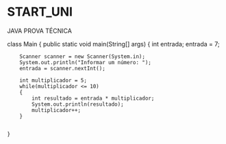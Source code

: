 # START_UNI
JAVA PROVA TÉCNICA

class Main 
{
    public static void main(String[] args) 
    {
        int entrada;
        entrada = 7;

        Scanner scanner = new Scanner(System.in);
        System.out.println("Informar um número: ");
        entrada = scanner.nextInt();

        int multiplicador = 5;
        while(multiplicador <= 10)
        {
            int resultado = entrada * multiplicador;
            System.out.println(resultado);   
            multiplicador++;
        }
        
        
    }
